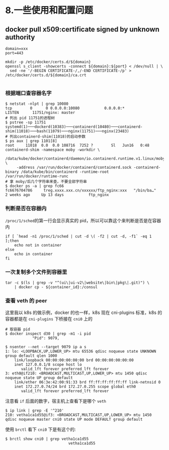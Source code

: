# 8.一些使用和配置问题

## docker pull x509:certificate signed by unknown authority <a id="articleContentId"></a>

```text
domain=xxx
port=443

mkdir -p /etc/docker/certs.d/${domain}
openssl s_client -showcerts -connect ${domain}:${port} < /dev/null | \
  sed -ne '/-BEGIN CERTIFICATE-/,/-END CERTIFICATE-/p' > /etc/docker/certs.d/${domain}/ca.crt
  
```

### 根据端口查容器名字

```text
$ netstat -nlpt | grep 10080
tcp        0      0 0.0.0.0:10080           0.0.0.0:*               LISTEN      11751/nginx: master
# 列出 pid 11751的进程树
$ pstree -sp 11751
systemd(1)───dockerd(10383)───containerd(10480)───containerd-shim(11018)───bash(11079)───nginx(11751)───nginx(23483)
# 列出containerd-shim(11018)的启动参数
$ ps aux | grep 1101[8]
root     11018  0.0  0.0 108716  7252 ?        Sl   Jun16   0:48 containerd-shim -namespace moby -workdir \
    /data/kube/docker/containerd/daemon/io.containerd.runtime.v1.linux/moby/fc667670478635e6e71f74e5435f4998e5510ae2705ea44210863ff1720fa942 \
     -address /var/run/docker/containerd/containerd.sock -containerd-binary /data/kube/bin/containerd -runtime-root /var/run/docker/runtime-runc
# 拿 moby/后几个字符串来查，不要全部字符串
$ docker ps -a | grep fc66
fc6676704786     treg.xxxx.xxx.cn/xxxxxx/ftp_nginx:xxx   "/bin/ba…"   2 weeks ago     Up 13 days           ftp_nginx
```

### 判断是否在容器内

`/proc/1/sched`的第一行会显示真实的 pid，所以可以靠这个来判断是否是在容器内

```text
if [ `head -n1 /proc/1/sched | cut -d \( -f2 | cut -d, -f1` -eq 1 ];then
    echo not in container
else
    echo in container
fi
```

### 一次复制多个文件到容器里

```text
tar -c $(ls | grep -v "^(ui\|ui-v2\|website\|bin\|pkg\|.git)") \
    | docker cp - ${container_id}:/consul
```

### 查看 veth 的 peer

这里我以 k8s 的做示例，docker 的也一样，k8s 现在 cni-plugins 标准，k8s 的容器都是在 `cni-plugins` 下桥接在 `cni0` 上的

```text
# 取容器 pid
$ docker inspect d30 | grep -m1 -i pid
            "Pid": 9079,

$ nsenter --net --target 9079 ip a s 
1: lo: <LOOPBACK,UP,LOWER_UP> mtu 65536 qdisc noqueue state UNKNOWN group default qlen 1000
    link/loopback 00:00:00:00:00:00 brd 00:00:00:00:00:00
    inet 127.0.0.1/8 scope host lo
       valid_lft forever preferred_lft forever
3: eth0@if210: <BROADCAST,MULTICAST,UP,LOWER_UP> mtu 1450 qdisc noqueue state UP group default 
    link/ether 06:3e:42:00:91:33 brd ff:ff:ff:ff:ff:ff link-netnsid 0
    inet 172.27.0.74/24 brd 172.27.0.255 scope global eth0
       valid_lft forever preferred_lft forever
```

 注意看 `if` 后面的数字，宿主机上查看下是哪个 `veth`

```text
$ ip link | grep -E '^210'
210: vetha1ca1d55@if3: <BROADCAST,MULTICAST,UP,LOWER_UP> mtu 1450 qdisc noqueue master cni0 state UP mode DEFAULT group default
```

使用 `brctl` 看下 `cni0` 下是有这个的:

```text
$ brctl show cni0 | grep vetha1ca1d55
							vetha1ca1d55
```



